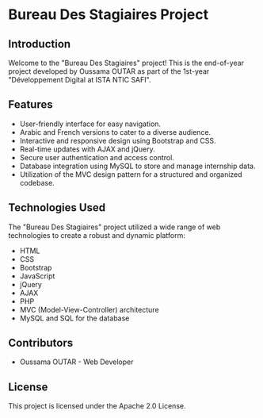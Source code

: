# Bureau Des Stagiaires Project

## Introduction

Welcome to the "Bureau Des Stagiaires" project! This is the end-of-year project developed by Oussama OUTAR as part of the 1st-year "Développement Digital at ISTA NTIC SAFI".


## Features

- User-friendly interface for easy navigation.
- Arabic and French versions to cater to a diverse audience.
- Interactive and responsive design using Bootstrap and CSS.
- Real-time updates with AJAX and jQuery.
- Secure user authentication and access control.
- Database integration using MySQL to store and manage internship data.
- Utilization of the MVC design pattern for a structured and organized codebase.


## Technologies Used

The "Bureau Des Stagiaires" project utilized a wide range of web technologies to create a robust and dynamic platform:

- HTML
- CSS
- Bootstrap
- JavaScript
- jQuery
- AJAX
- PHP
- MVC (Model-View-Controller) architecture
- MySQL and SQL for the database

## Contributors

- Oussama OUTAR - Web Developer


## License

This project is licensed under the Apache 2.0 License.
